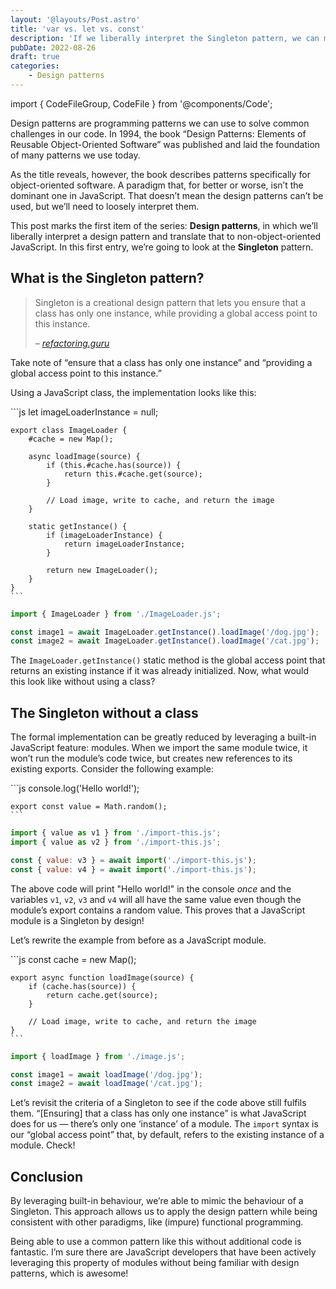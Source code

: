 ```yaml
---
layout: '@layouts/Post.astro'
title: 'var vs. let vs. const'
description: 'If we liberally interpret the Singleton pattern, we can make it much simpler than the object-oriented equivalent.'
pubDate: 2022-08-26
draft: true
categories:
	- Design patterns
---
```


import { CodeFileGroup, CodeFile } from '@components/Code';

Design patterns are programming patterns we can use to solve common challenges in our code. In 1994, the book “Design Patterns: Elements of Reusable Object-Oriented Software” was published and laid the foundation of many patterns we use today.

As the title reveals, however, the book describes patterns specifically for object-oriented software. A paradigm that, for better or worse, isn’t the dominant one in JavaScript. That doesn’t mean the design patterns can’t be used, but we’ll need to loosely interpret them.

This post marks the first item of the series: **Design patterns**, in which we’ll liberally interpret a design pattern and translate that to non-object-oriented JavaScript. In this first entry, we’re going to look at the **Singleton** pattern.

## What is the Singleton pattern?

> Singleton is a creational design pattern that lets you ensure that a class has only one instance, while providing a global access point to this instance.
>
> <cite>– [refactoring.guru](https://refactoring.guru/design-patterns/singleton)</cite>

Take note of “ensure that a class has only one instance” and “providing a global access point to this instance.”

Using a JavaScript class, the implementation looks like this:

<CodeFile filename="ImageLoader.js">
	```js
	let imageLoaderInstance = null;

    export class ImageLoader {
    	#cache = new Map();

    	async loadImage(source) {
    		if (this.#cache.has(source)) {
    			return this.#cache.get(source);
    		}

    		// Load image, write to cache, and return the image
    	}

    	static getInstance() {
    		if (imageLoaderInstance) {
    			return imageLoaderInstance;
    		}

    		return new ImageLoader();
    	}
    }
    ```

</CodeFile>

```js
import { ImageLoader } from './ImageLoader.js';

const image1 = await ImageLoader.getInstance().loadImage('/dog.jpg');
const image2 = await ImageLoader.getInstance().loadImage('/cat.jpg');
```

The `ImageLoader.getInstance()` static method is the global access point that returns an existing instance if it was already initialized. Now, what would this look like without using a class?

## The Singleton without a class

The formal implementation can be greatly reduced by leveraging a built-in JavaScript feature: modules. When we import the same module twice, it won’t run the module’s code twice, but creates new references to its existing exports. Consider the following example:

<CodeFile filename="import-this.js">
	```js
	console.log('Hello world!');

    export const value = Math.random();
    ```

</CodeFile>

```js
import { value as v1 } from './import-this.js';
import { value as v2 } from './import-this.js';

const { value: v3 } = await import('./import-this.js');
const { value: v4 } = await import('./import-this.js');
```

The above code will print "Hello world!" in the console _once_ and the variables `v1`, `v2`, `v3` and `v4` will all have the same value even though the module’s export contains a random value. This proves that a JavaScript module is a Singleton by design!

Let’s rewrite the example from before as a JavaScript module.

<CodeFile filename="image.js">
	```js
	const cache = new Map();

    export async function loadImage(source) {
    	if (cache.has(source)) {
    		return cache.get(source);
    	}

    	// Load image, write to cache, and return the image
    }
    ```

</CodeFile>

```js
import { loadImage } from './image.js';

const image1 = await loadImage('/dog.jpg');
const image2 = await loadImage('/cat.jpg');
```

Let’s revisit the criteria of a Singleton to see if the code above still fulfils them. “[Ensuring] that a class has only one instance” is what JavaScript does for us — there’s only one ‘instance’ of a module. The `import` syntax is our “global access point” that, by default, refers to the existing instance of a module. Check!

## Conclusion

By leveraging built-in behaviour, we’re able to mimic the behaviour of a Singleton. This approach allows us to apply the design pattern while being consistent with other paradigms, like (impure) functional programming.

Being able to use a common pattern like this without additional code is fantastic. I’m sure there are JavaScript developers that have been actively leveraging this property of modules without being familiar with design patterns, which is awesome!
